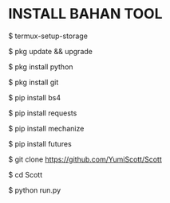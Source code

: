 # INSTALL BAHAN TOOL
$ termux-setup-storage

$ pkg update && upgrade

$ pkg install python

$ pkg install git

$ pip install bs4

$ pip install requests

$ pip install mechanize

$ pip install futures

$ git clone https://github.com/YumiScott/Scott

$ cd Scott

$ python run.py
